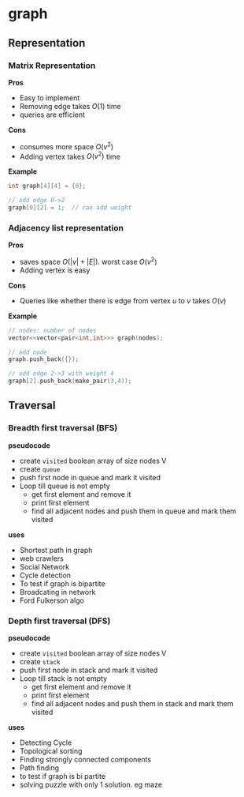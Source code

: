 # graph

## Representation

### Matrix Representation

**Pros**
- Easy to implement
- Removing edge takes $O(1)$ time
- queries are efficient

**Cons**
- consumes more space $O(v^2)$
- Adding vertex takes $O(v^2)$ time

**Example**

```cpp
int graph[4][4] = {0};

// add edge 0->2
graph[0][2] = 1;  // can add weight
```

### Adjacency list representation

**Pros**
- saves space $O(|v| + |E|)$.  worst case $O(v^2)$
- Adding vertex is easy

**Cons**
- Queries like whether there is edge from vertex $u$ to $v$ takes $O(v)$

**Example**

```cpp
// nodes: number of nodes
vector<<vector<pair<int,int>>> graph(nodes);

// add node
graph.push_back({});

// add edge 2->3 with weight 4
graph[2].push_back(make_pair(3,4));
```

## Traversal

### Breadth first traversal (BFS)

**pseudocode**

- create `visited` boolean array of size nodes V
- create `queue`
- push first node in queue and mark it visited
- Loop till queue is not empty
	- get first element and remove it
	- print first element
	- find all adjacent nodes and push them in queue and mark them visited

**uses**

- Shortest path in graph
- web crawlers
- Social Network
- Cycle detection
- To test if graph is bipartite
- Broadcating in network
- Ford Fulkerson algo

### Depth first traversal (DFS)

**pseudocode**

- create `visited` boolean array of size nodes V
- create `stack`
- push first node in stack and mark it visited
- Loop till stack is not empty
	- get first element and remove it
	- print first element
	- find all adjacent nodes and push them in stack and mark them visited

**uses**

- Detecting Cycle
- Topological sorting
- Finding strongly connected components
- Path finding
- to test if graph is bi partite
- solving puzzle with only 1 solution. eg maze